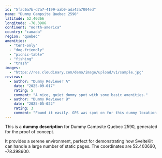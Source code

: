 ```yaml
---
id: "5fac6a7b-d7a7-4199-aab0-ada43a7004ed"
name: "Dummy Campsite Quebec 2590"
latitude: 52.40366
longitude: -78.3986
continent: "north-america"
country: "canada"
region: "quebec"
amenities:
  - "tent-only"
  - "dog-friendly"
  - "picnic-table"
  - "fishing"
  - "trash"
images:
  - "https://res.cloudinary.com/demo/image/upload/v1/sample.jpg"
reviews:
  - author: "Dummy Reviewer A"
    date: "2025-09-017"
    rating: 5
    comment: "A nice, quiet dummy spot with some basic amenities."
  - author: "Dummy Reviewer B"
    date: "2025-05-022"
    rating: 3
    comment: "Found it easily. GPS was spot on for this dummy location."
---
```


This is a **dummy description** for Dummy Campsite Quebec 2590, generated for the proof of concept.

It provides a serene environment, perfect for demonstrating how SvelteKit can handle a large number of static pages. The coordinates are 52.403660, -78.398600.
